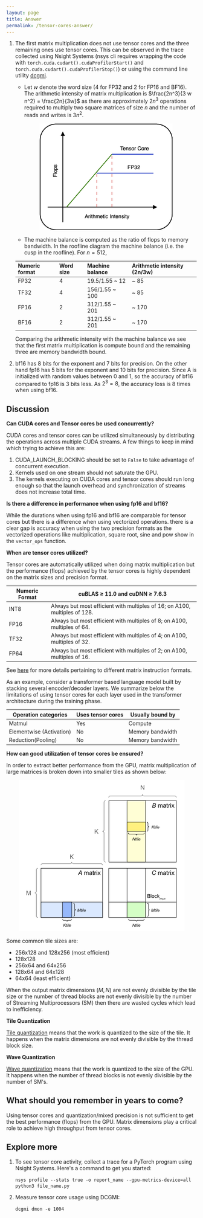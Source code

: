```yaml
---
layout: page
title: Answer
permalink: /tensor-cores-answer/
---
```


1. The first matrix multiplication does not use tensor cores and the three remaining ones use tensor
   cores. This can be observed in the trace collected using Nsight Systems (nsys cli requires
   wrapping the code with `torch.cuda.cudart().cudaProfilerStart()` and
   `torch.cuda.cudart().cudaProfilerStop()`) or using the command line utility
   [dcgmi](https://docs.nvidia.com/datacenter/dcgm/latest/user-guide/getting-started.html).

   - Let $w$ denote the word size (4 for FP32 and 2 for FP16 and BF16). The arithmetic intensity of
     matrix multiplication is $\frac{2n^3}{3 w n^2} = \frac{2n}{3w}$ as there are approximately
     $2n^3$ operations required to multiply two square matrices of size $n$ and the number of reads
     and writes is $3n^2$.

    <p align = "center">
      <a href="/tensor_cores/arithmetic_intensity.png">
        <img src="/tensor_cores/arithmetic_intensity.png">
      </a>
    </p>

    - The machine balance is computed as the ratio of flops to memory bandwidth. In the roofline
    diagram the machine balance (i.e. the cusp in the roofline). For $n=512$,

    | Numeric format | Word size | Machine balance | Arithmetic intensity (2n/3w)|
    | --- | --- | --- | --- |
    | FP32 | 4  | 19.5/1.55 ~ 12 | ~ 85 |
    | TF32 | 4 | 156/1.55 ~ 100 | ~ 85 |
    | FP16 | 2 | 312/1.55 ~ 201 | ~ 170 |
    | BF16 | 2 | 312/1.55 ~ 201 | ~ 170 |

    Comparing the arithmetic intensity with the machine balance we see that the first matrix
    multiplication is compute bound and the remaining three are memory bandwidth bound.

2. bf16 has 8 bits for the exponent and 7 bits for precision. On the other hand fp16 has 5 bits for
   the exponent and 10 bits for precision. Since A is initialized with random values between 0 and
   1, so the accuracy of bf16 compared to fp16 is 3 bits
   less. As $2^3 = 8$, the accuracy loss is 8 times when using bf16.

## Discussion

**Can CUDA cores and Tensor cores be used concurrently?**

CUDA cores and tensor cores can be utilized simultaneously by distributing the operations across
multiple CUDA streams. A few things to keep in mind which trying to achieve this are:

  1. CUDA_LAUNCH_BLOCKING should be set to `False` to take advantage of concurrent execution.
  1. Kernels used on one stream should not saturate the GPU.
  1. The kernels executing on CUDA cores and tensor cores should run long enough so
     that the launch overhead and synchronization of streams does not increase total time.

**Is there a difference in performance when using fp16 and bf16?**

While the durations when using fp16 and bf16 are comparable for tensor cores but there is a
difference when using vectorized operations.  there is a clear gap is accuracy
when using the two precision formats as the vectorized operations like multiplication, square root,
sine and pow show in the `vector_ops` function.

**When are tensor cores utilized?**

Tensor cores are automatically utilized when doing matrix multiplication but the performance
(flops) achieved by the tensor cores is highly dependent on the matrix sizes and precision format.

| Numeric Format | cuBLAS ≥ 11.0 and cuDNN ≥ 7.6.3                                  |
| ---  | ---                                                                        |
| INT8 | Always but most efficient with multiples of 16; on A100, multiples of 128. |
| FP16 | Always but most efficient with multiples of 8; on A100, multiples of 64.   |
| TF32 | Always but most efficient with multiples of 4; on A100, multiples of 32.   |
| FP64 | Always but most efficient with multiples of 2; on A100, multiples of 16.   |

See
[here](https://docs.nvidia.com/cuda/ampere-tuning-guide/index.html#improved-tensor-core-operations)
for more details pertaining to different matrix instruction formats.

As an example, consider a transformer based language model built by stacking several encoder/decoder
layers. We summarize below the limitations of using tensor cores for each layer used in the
transformer architecture during the training phase.

| Operation categories      | Uses tensor cores | Usually bound by  |
| ---                       | ---               | ---               |
| Matmul                    | Yes               | Compute           |
| Elementwise (Activation)  | No                | Memory bandwidth  |
| Reduction(Pooling)        | No                | Memory bandwidth  |

**How can good utilization of tensor cores be ensured?**

In order to extract better performance from the GPU, matrix multiplication of large matrices is broken down into smaller tiles as shown below:

<p align = "center">
  <a href="/tensor_cores/tiled_matmul.png">
    <img src="/tensor_cores/tiled_matmul.png">
  </a>
</p>

Some common tile sizes are:

- 256x128 and 128x256 (most efficient)
- 128x128
- 256x64 and 64x256
- 128x64 and 64x128
- 64x64 (least efficient)

When the output matrix dimensions ($M, N$) are not evenly divisible by the tile size or the
number of thread blocks are not evenly divisible by the number of Streaming Multiprocessors (SM)
then there are wasted cycles which lead to inefficiency.

**Tile Quantization**

[Tile
quantization](https://docs.nvidia.com/deeplearning/performance/dl-performance-matrix-multiplication/index.html#tile-quant) means that the work is quantized to the size of the tile. It happens when the matrix dimensions are not evenly divisible by the thread block size.

**Wave Quantization**

[Wave quantization](https://docs.nvidia.com/deeplearning/performance/dl-performance-matrix-multiplication/index.html#wave-quant) means that the work is quantized to the size of the GPU. It happens when the number of thread blocks is not evenly divisible by the number of SM's.

## What should you remember in years to come?

Using tensor cores and quantization/mixed precision is not sufficient to get the best performance (flops)
from the GPU. Matrix dimensions play a critical role to achieve high throughput from tensor cores.

## Explore more

1. To see tensor core activity, collect a trace for a PyTorch program using Nsight Systems. Here's a command to get you started:

   ```
   nsys profile --stats true -o report_name --gpu-metrics-device=all python3 file_name.py
   ```

1. Measure tensor core usage using DCGMI:

    ```
    dcgmi dmon -e 1004
    ```
